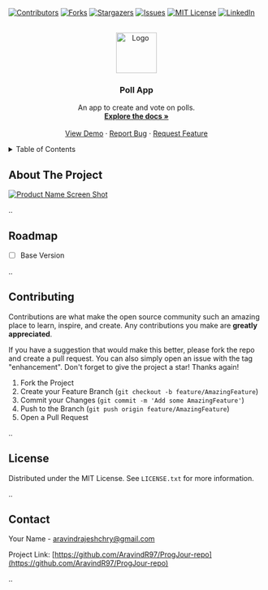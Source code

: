 <!-- Improved compatibility of back to top link: See: https://github.com/othneildrew/Best-README-Template/pull/73 -->
<a name="readme-top"></a>

[![Contributors][contributors-shield]][contributors-url]
[![Forks][forks-shield]][forks-url]
[![Stargazers][stars-shield]][stars-url]
[![Issues][issues-shield]][issues-url]
[![MIT License][license-shield]][license-url]
[![LinkedIn][linkedin-shield]][linkedin-url]



<!-- PROJECT LOGO -->
<br />
<div align="center">
  <a href="https://github.com/AravindR97/ProgJour-repo">
    <img src="images/logo.png" alt="Logo" width="80" height="80">
  </a>

<h3 align="center">Poll App</h3>

  <p align="center">
    An app to create and vote on polls.
    <br />
    <a href="https://github.com/AravindR97/ProgJour-repo"><strong>Explore the docs »</strong></a>
    <br />
    <br />
    <a href="https://github.com/AravindR97/ProgJour-repo">View Demo</a>
    ·
    <a href="https://github.com/AravindR97/ProgJour-repo/issues/new?labels=bug&template=bug-report---.md">Report Bug</a>
    ·
    <a href="https://github.com/AravindR97/ProgJour-repo/issues/new?labels=enhancement&template=feature-request---.md">Request Feature</a>
  </p>
</div>



<!-- TABLE OF CONTENTS -->
<details>
  <summary>Table of Contents</summary>
  <ol>
    <li>
      <a href="#about-the-project">About The Project</a>
      <ul>
        <li><a href="#built-with">Built With</a></li>
      </ul>
    </li>
    <li>
      <a href="#getting-started">Getting Started</a>
      <ul>
        <li><a href="#prerequisites">Prerequisites</a></li>
        <li><a href="#installation">Installation</a></li>
      </ul>
    </li>
    <li><a href="#usage">Usage</a></li>
    <li><a href="#roadmap">Roadmap</a></li>
    <li><a href="#contributing">Contributing</a></li>
    <li><a href="#license">License</a></li>
    <li><a href="#contact">Contact</a></li>
    <li><a href="#acknowledgments">Acknowledgments</a></li>
  </ol>
</details>



<!-- ABOUT THE PROJECT -->
## About The Project

[![Product Name Screen Shot][product-screenshot]](https://example.com)

<!-- [Add description here] -->

..



<!-- ROADMAP -->
## Roadmap

- [ ] Base Version

..


<!-- CONTRIBUTING -->
## Contributing

Contributions are what make the open source community such an amazing place to learn, inspire, and create. Any contributions you make are **greatly appreciated**.

If you have a suggestion that would make this better, please fork the repo and create a pull request. You can also simply open an issue with the tag "enhancement".
Don't forget to give the project a star! Thanks again!

1. Fork the Project
2. Create your Feature Branch (`git checkout -b feature/AmazingFeature`)
3. Commit your Changes (`git commit -m 'Add some AmazingFeature'`)
4. Push to the Branch (`git push origin feature/AmazingFeature`)
5. Open a Pull Request

..



<!-- LICENSE -->
## License

Distributed under the MIT License. See `LICENSE.txt` for more information.

..



<!-- CONTACT -->
## Contact

Your Name - aravindrajeshchry@gmail.com

Project Link: [https://github.com/AravindR97/ProgJour-repo](https://github.com/AravindR97/ProgJour-repo)

..


<!-- MARKDOWN LINKS & IMAGES -->
<!-- https://www.markdownguide.org/basic-syntax/#reference-style-links -->
[contributors-shield]: https://img.shields.io/github/contributors/AravindR97/ProgJour-repo.svg?style=for-the-badge
[contributors-url]: https://github.com/AravindR97/ProgJour-repo/graphs/contributors
[forks-shield]: https://img.shields.io/github/forks/AravindR97/ProgJour-repo.svg?style=for-the-badge
[forks-url]: https://github.com/AravindR97/ProgJour-repo/network/members
[stars-shield]: https://img.shields.io/github/stars/AravindR97/ProgJour-repo.svg?style=for-the-badge
[stars-url]: https://github.com/AravindR97/ProgJour-repo/stargazers
[issues-shield]: https://img.shields.io/github/issues/AravindR97/ProgJour-repo.svg?style=for-the-badge
[issues-url]: https://github.com/AravindR97/ProgJour-repo/issues
[license-shield]: https://img.shields.io/github/license/AravindR97/ProgJour-repo.svg?style=for-the-badge
[license-url]: https://github.com/AravindR97/ProgJour-repo/blob/master/LICENSE.txt
[linkedin-shield]: https://img.shields.io/badge/-LinkedIn-black.svg?style=for-the-badge&logo=linkedin&colorB=555
[linkedin-url]: https://linkedin.com/in/aravind7991ygc
[product-screenshot]: images/screenshot.png
[Next.js]: https://img.shields.io/badge/next.js-000000?style=for-the-badge&logo=nextdotjs&logoColor=white
[Next-url]: https://nextjs.org/
[React.js]: https://img.shields.io/badge/React-20232A?style=for-the-badge&logo=react&logoColor=61DAFB
[React-url]: https://reactjs.org/
[Vue.js]: https://img.shields.io/badge/Vue.js-35495E?style=for-the-badge&logo=vuedotjs&logoColor=4FC08D
[Vue-url]: https://vuejs.org/
[Angular.io]: https://img.shields.io/badge/Angular-DD0031?style=for-the-badge&logo=angular&logoColor=white
[Angular-url]: https://angular.io/
[Svelte.dev]: https://img.shields.io/badge/Svelte-4A4A55?style=for-the-badge&logo=svelte&logoColor=FF3E00
[Svelte-url]: https://svelte.dev/
[Laravel.com]: https://img.shields.io/badge/Laravel-FF2D20?style=for-the-badge&logo=laravel&logoColor=white
[Laravel-url]: https://laravel.com
[Bootstrap.com]: https://img.shields.io/badge/Bootstrap-563D7C?style=for-the-badge&logo=bootstrap&logoColor=white
[Bootstrap-url]: https://getbootstrap.com
[JQuery.com]: https://img.shields.io/badge/jQuery-0769AD?style=for-the-badge&logo=jquery&logoColor=white
[JQuery-url]: https://jquery.com 
